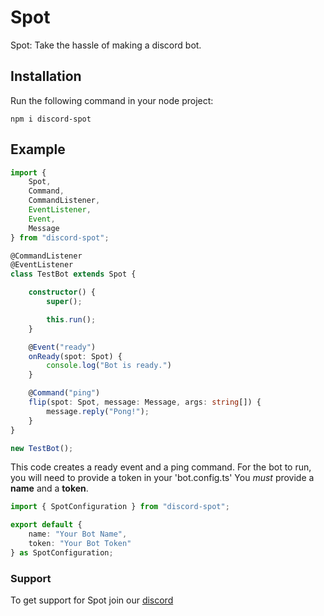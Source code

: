 # Spot

Spot: Take the hassle of making a discord bot.

## Installation

Run the following command in your node project:

```shell
npm i discord-spot
```

## Example

```ts
import {
    Spot,
    Command,
    CommandListener,
    EventListener,
    Event,
    Message
} from "discord-spot";

@CommandListener
@EventListener
class TestBot extends Spot {

    constructor() {
        super();

        this.run();
    }

    @Event("ready")
    onReady(spot: Spot) {
        console.log("Bot is ready.")
    }

    @Command("ping")
    flip(spot: Spot, message: Message, args: string[]) {
        message.reply("Pong!");
    }
}

new TestBot();
```

This code creates a ready event and a ping command.
For the bot to run, you will need to provide a token in your 'bot.config.ts'
You *must* provide a **name** and a **token**.

```ts
import { SpotConfiguration } from "discord-spot";

export default {
    name: "Your Bot Name",
    token: "Your Bot Token"
} as SpotConfiguration;
```

### Support

To get support for Spot join our [discord](https://discord.com/)
